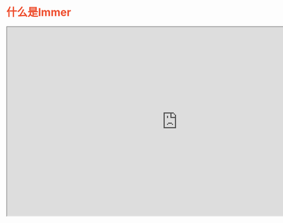 # 什么是Immer


<iframe src="https://immerjs.github.io/immer/zh-CN/" width="900" height="500"></iframe>



<style>
h1 {
  color: rgb(238, 77, 45)
}
h2 {
  color: #1791f2
}
a {
  border-bottom-width: 0px !important;
  text-decoration: underline;
  color: #1791f2
}
a:hover {
  color: #1791f2 !important
}
</style>


<!--
所以immer实际上就是实现一个不可变数据结构的库。这个是它的官网，我们可以看一下它的介绍。
-->